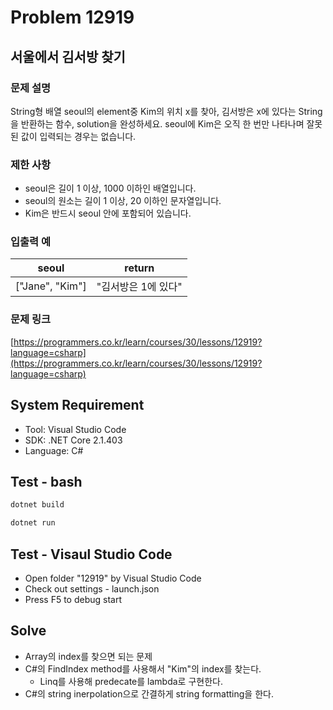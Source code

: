 # Problem 12919

## 서울에서 김서방 찾기

### 문제 설명

String형 배열 seoul의 element중 Kim의 위치 x를 찾아, 김서방은 x에 있다는 String을 반환하는 함수, solution을 완성하세요. seoul에 Kim은 오직 한 번만 나타나며 잘못된 값이 입력되는 경우는 없습니다.

### 제한 사항

- seoul은 길이 1 이상, 1000 이하인 배열입니다.
- seoul의 원소는 길이 1 이상, 20 이하인 문자열입니다.
- Kim은 반드시 seoul 안에 포함되어 있습니다.

### 입출력 예

|seoul|return|
|-|------|
|["Jane", "Kim"]|"김서방은 1에 있다"|

### 문제 링크

[https://programmers.co.kr/learn/courses/30/lessons/12919?language=csharp](https://programmers.co.kr/learn/courses/30/lessons/12919?language=csharp)

## System Requirement

- Tool: Visual Studio Code
- SDK: .NET Core 2.1.403
- Language: C#

## Test - bash

```bash
dotnet build
```

```bash
dotnet run
```

## Test - Visaul Studio Code

- Open folder "12919" by Visual Studio Code
- Check out settings - launch.json
- Press F5 to debug start

## Solve

- Array의 index를 찾으면 되는 문제
- C#의 FindIndex method를 사용해서 "Kim"의 index를 찾는다.
  - Linq를 사용해 predecate를 lambda로 구현한다.
- C#의 string inerpolation으로 간결하게 string formatting을 한다.